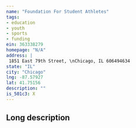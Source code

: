 ```yaml
---
name: "Foundation For Student Athletes"
tags:
- education
- youth
- sports
- funding
ein: 363338279
homepage: "N/A"
address: |
 1851 East 79th Street, \nChicago, IL 606494634
state: "IL"
city: "Chicago"
lng: -87.57927
lat: 41.75156
description: ""
is_501c3: X
---
```


## Long description


